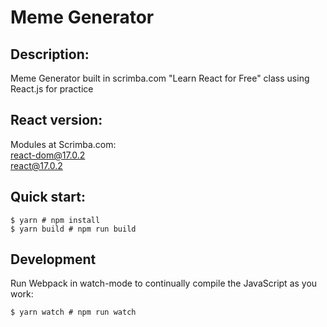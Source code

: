 # Meme Generator

## Description:
Meme Generator built in scrimba.com "Learn React for Free" class using React.js for practice

## React version:
Modules at Scrimba.com:\
react-dom@17.0.2\
react@17.0.2

## Quick start:
```
$ yarn # npm install
$ yarn build # npm run build
```

## Development
Run Webpack in watch-mode to continually compile the JavaScript as you work:
```
$ yarn watch # npm run watch
```
